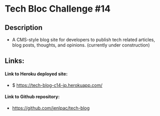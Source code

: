 # Tech Bloc Challenge #14

## Description
* A CMS-style blog site for developers to publish tech related articles, blog posts, thoughts, and opinions. (currently under construction)

## Links:
#### Link to Heroku deployed site:
* $ https://tech-blog-c14-jp.herokuapp.com/

#### Link to Github repository:
* https://github.com/jenlpac/tech-blog
